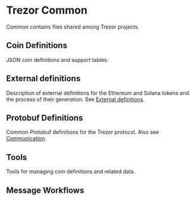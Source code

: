 # Trezor Common

Common contains files shared among Trezor projects.

## Coin Definitions

JSON coin definitions and support tables.

## External definitions

Description of external definitions for the Ethereum and Solana tokens and the process of their generation. See [External definitions](external-definitions.md).

## Protobuf Definitions

Common Protobuf definitions for the Trezor protocol. Also see [Communication](communication/index.md).

## Tools

Tools for managing coin definitions and related data.

## Message Workflows
